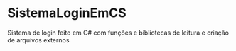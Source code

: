 # SistemaLoginEmCS
Sistema de login feito em C# com funções e bibliotecas de leitura e criação de arquivos externos
